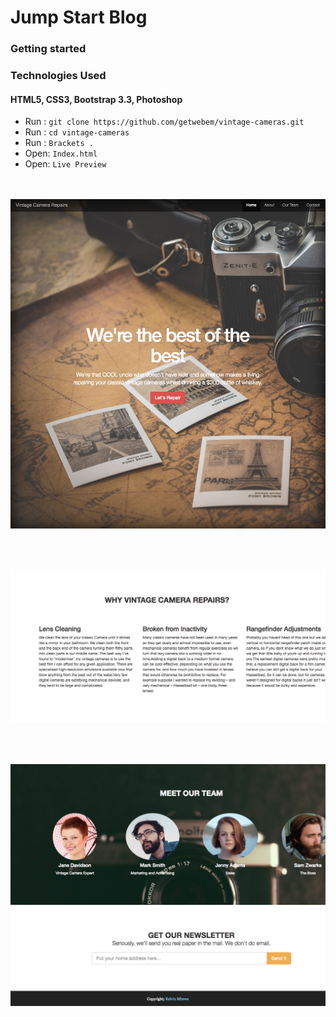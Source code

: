 # Jump Start Blog
### **Getting started**
### Technologies Used
#### HTML5, CSS3, Bootstrap 3.3, Photoshop
 - Run :  `git clone https://github.com/getwebem/vintage-cameras.git`
 - Run :  `cd vintage-cameras`
 - Run :  `Brackets .`
 - Open:  `Index.html`
 - Open:  `Live Preview`  
 
 <br/><br/>
![pic1](https://raw.githubusercontent.com/getwebem/README/master/vintage-cameras/Screen%20Shot%202017-03-14%20at%2000.41.41.png)
<br/><br/>

<br/><br/>
![pic2](https://raw.githubusercontent.com/getwebem/README/master/vintage-cameras/Screen%20Shot%202017-03-14%20at%2000.42.01.png)
<br/><br/>

<br/><br/>
![pic3](https://raw.githubusercontent.com/getwebem/README/master/vintage-cameras/Screen%20Shot%202017-03-14%20at%2000.42.17.png)
<br/><br/>